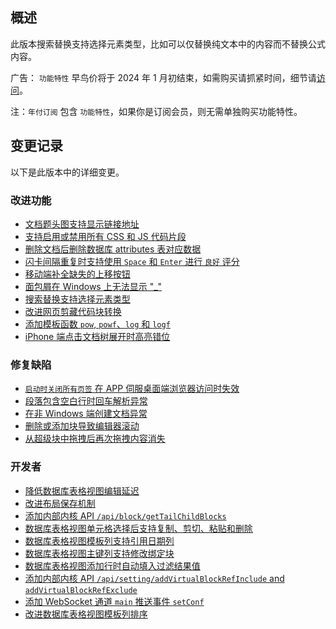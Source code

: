 ## 概述

此版本搜索替换支持选择元素类型，比如可以仅替换纯文本中的内容而不替换公式内容。

广告： `功能特性` 早鸟价将于 2024 年 1 月初结束，如需购买请抓紧时间，细节请[访问](https://b3log.org/siyuan/pricing.html)。

注：`年付订阅` 包含 `功能特性`，如果你是订阅会员，则无需单独购买功能特性。

## 变更记录

以下是此版本中的详细变更。

### 改进功能

* [文档题头图支持显示链接地址](https://github.com/siyuan-note/siyuan/issues/9850)
* [支持启用或禁用所有 CSS 和 JS 代码片段](https://github.com/siyuan-note/siyuan/issues/9860)
* [删除文档后删除数据库 attributes 表对应数据](https://github.com/siyuan-note/siyuan/issues/9875)
* [闪卡间隔重复时支持使用 `Space` 和 `Enter` 进行 `良好` 评分](https://github.com/siyuan-note/siyuan/issues/9878)
* [移动端补全缺失的上移按钮](https://github.com/siyuan-note/siyuan/issues/9882)
* [面包屑在 Windows 上无法显示 "_"](https://github.com/siyuan-note/siyuan/issues/9893)
* [搜索替换支持选择元素类型](https://github.com/siyuan-note/siyuan/issues/9895)
* [改进网页剪藏代码块转换](https://github.com/siyuan-note/siyuan/issues/9896)
* [添加模板函数 `pow`, `powf`、`log` 和 `logf`](https://github.com/siyuan-note/siyuan/issues/9911)
* [iPhone 端点击文档树展开时高亮错位](https://github.com/siyuan-note/siyuan/issues/9904)

### 修复缺陷

* [`启动时关闭所有页签` 在 APP 伺服桌面端浏览器访问时失效](https://github.com/siyuan-note/siyuan/issues/9855)
* [段落包含空白行时回车解析异常](https://github.com/siyuan-note/siyuan/issues/9868)
* [在非 Windows 端创建文档异常](https://github.com/siyuan-note/siyuan/issues/9890)
* [删除或添加块导致编辑器滚动](https://github.com/siyuan-note/siyuan/issues/9891)
* [从超级块中拖拽后再次拖拽内容消失](https://github.com/siyuan-note/siyuan/issues/9900)

### 开发者

* [降低数据库表格视图编辑延迟](https://github.com/siyuan-note/siyuan/issues/9306)
* [改进布局保存机制](https://github.com/siyuan-note/siyuan/issues/9866)
* [添加内部内核 API `/api/block/getTailChildBlocks`](https://github.com/siyuan-note/siyuan/issues/9884)
* [数据库表格视图单元格选择后支持复制、剪切、粘贴和删除](https://github.com/siyuan-note/siyuan/issues/9886)
* [数据库表格视图模板列支持引用日期列](https://github.com/siyuan-note/siyuan/issues/9887)
* [数据库表格视图主键列支持修改绑定块](https://github.com/siyuan-note/siyuan/issues/9892)
* [数据库表格视图添加行时自动填入过滤结果值](https://github.com/siyuan-note/siyuan/issues/9905)
* [添加内部内核 API `/api/setting/addVirtualBlockRefInclude` and `addVirtualBlockRefExclude`](https://github.com/siyuan-note/siyuan/issues/9909)
* [添加 WebSocket 通道 `main` 推送事件 `setConf`](https://github.com/siyuan-note/siyuan/issues/9910)
* [改进数据库表格视图模板列排序](https://github.com/siyuan-note/siyuan/issues/9914)
